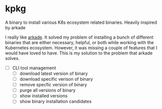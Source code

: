 # kpkg
A binary to install various K8s ecosystem related binaries. Heavily inspired by arkade

I really like [arkade](https://github.com/alexellis/arkade). It solved my problem of installing a bunch of different binaries that are either necessary, helpful, or both while working with the Kubernetes ecosystem. However, it was missing a couple of features that I would have loved to have. This is my solution to the problem that arkade solves.

- [ ] CLI tool management
  - [ ] download latest version of binary
  - [ ] download specific verison of binary
  - [ ] remove specfic version of binary
  - [ ] purge all versions of binary
  - [ ] show installed versions
  - [ ] show binary installation candidates
